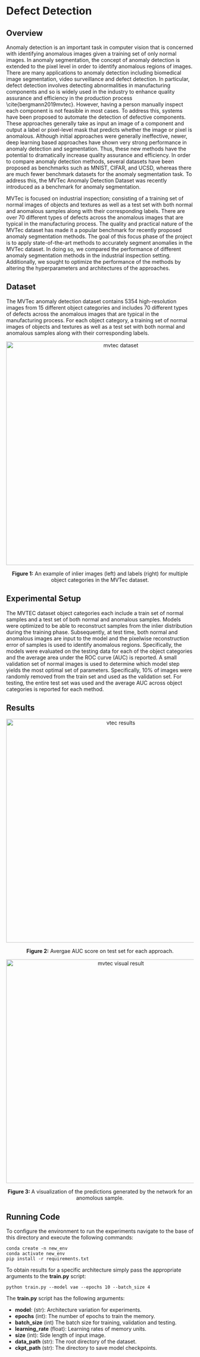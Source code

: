 # Defect Detection

## Overview

Anomaly detection is an important task in computer vision that is concerned with identifying anomalous images given a training set of only normal images. In anomaly segmentation, the concept of anomaly detection is extended to the pixel level in order to identify anomalous regions of images. There are many applications to anomaly detection including biomedical image segmentation, video surveillance and defect detection. In particular, defect detection involves detecting abnormalities in manufacturing components and so is widely used in the industry to enhance quality assurance and efficiency in the production process \cite{bergmann2019mvtec}. However, having a person manually inspect each component is not feasible in most cases. To address this, systems have been proposed to automate the detection of defective components. These approaches generally take as input an image of a component and output a label or pixel-level mask that predicts whether the image or pixel is anomalous. Although initial approaches were generally ineffective, newer, deep learning based approaches have shown very strong performance in anomaly detection and segmentation. Thus, these new methods have the potential to dramatically increase quality assurance and efficiency. In order to compare anomaly detection methods, several datasets have been proposed as benchmarks such as MNIST, CIFAR, and UCSD, whereas there are much fewer benchmark datasets for the anomaly segmentation task. To address this, the MVTec Anomaly Detection Dataset was recently introduced as a benchmark for anomaly segmentation. 

MVTec is focused on industrial inspection; consisting of a training set of normal images of objects and textures as well as a test set with both normal and anomalous samples along with their corresponding labels. There are over 70 different types of defects across the anomalous images that are typical in the manufacturing process. The quality and practical nature of the MVTec dataset has made it a popular benchmark for recently proposed anomaly segmentation methods. The goal of this focus phase of the project is to apply state-of-the-art methods to accurately segment anomalies in the MVTec dataset. In doing so, we compared the performance of different anomaly segmentation methods in the industrial inspection setting. Additionally, we sought to optimize the performance of the methods  by altering the hyperparameters and architectures of the approaches. 

## Dataset 
The MVTec anomaly detection dataset contains 5354 high-resolution images from 15 different object categories and includes 70 different types of defects across the anomalous images that are typical in the manufacturing process. For each object category, a training set of normal images of objects and textures as well as a test set with both normal and anomalous samples along with their corresponding labels.
  
<p align="center">
<img width="600" alt="mvtec dataset" src="https://user-images.githubusercontent.com/34798787/162048399-331745f0-1924-4323-af32-8174b5913ccf.png">  
    <br>
<div align="center"> 
   <b> Figure 1:</b>  An example of inlier images (left) and labels (right) for multiple object categories in the MVTec dataset.
</div> 
</p>

## Experimental Setup 
The MVTEC dataset object categories each include a train set of normal samples and a test set of both normal and anomalous samples. Models were optimized to be able to reconstruct samples from the inlier distribution during the training phase. Subsequently, at test time, both normal and anomalous images are input to the model and the pixelwise reconstruction error of samples is used to identify anomalous regions. Specifically, the models were evaluated on the testing data for each of the object categories and the average area under the ROC curve (AUC) is reported. A small validation set of normal images is used to determine which model step yields the most optimal set of parameters. Specifically, 10\% of images were randomly removed from the train set and used as the validation set. For testing, the entire test set was used and the average AUC across object categories is reported for each method. 
  
## Results 

<p align="center">
<img width="600" alt="vtec results" src="https://user-images.githubusercontent.com/34798787/162048982-38f64064-0893-440b-8ad9-9677d907d6ad.png">  
    <br>
<div align="center"> 
   <b> Figure 2:</b> Avergae AUC score on test set for each approach.
</div> 
</p>

<p align="center">
<img width="600" alt="mvtec visual result" src="https://user-images.githubusercontent.com/34798787/162049359-00a997e7-69ef-42d9-852f-b0e9e98c242d.png">  
    <br> 
<div align="center"> 
    <b>Figure 3: </b> A visualization of the predictions generated by the network for an anomolous sample. 
</div> 
</p>

## Running Code
To configure the environment to run the experiments navigate to the base of this directory and execute the following commands: 

```
conda create -n new_env
conda activate new_env 
pip install -r requirements.txt
```

To obtain results for a specific architecture simply pass the appropriate arguments to the **train.py** script: 
```
python train.py --model vae --epochs 10 --batch_size 4
```

The **train.py** script has the following arguments: 
- **model**:        (str): Architecture variation for experiments.
- **epochs**        (int): The number of epochs to train the memory.
- **batch_size**    (int) The batch size for training, validation and testing.
- **learning_rate** (float): Learning rates of memory units.
- **size**          (int): Side length of input image. 
- **data_path**    (str): The root directory of the dataset.
- **ckpt_path**    (str): The directory to save model checkpoints.
